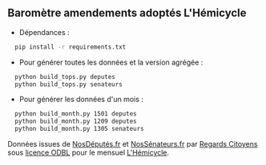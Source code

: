 Baromètre amendements adoptés L'Hémicycle
-----------------------------------------

- Dépendances :

```bash
  pip install -r requirements.txt
```

- Pour générer toutes les données et la version agrégée :

```bash
  python build_tops.py deputes
  python build_tops.py senateurs
```

- Pour générer les données d'un mois :

```bash
  python build_month.py 1501 deputes
  python build_month.py 1209 deputes
  python build_month.py 1305 senateurs
```

Données issues de [NosDéputés.fr](http://www.nosdeputes.fr) et [NosSénateurs.fr](http://www.nossenateurs.fr) par [Regards Citoyens](http://www.regardscitoyens.org) sous [licence ODBL](http://vvlibri.org/fr/licence/odbl/10/fr/legalcode) pour le mensuel [L'Hémicycle](http://www.lhemicycle.com/).
